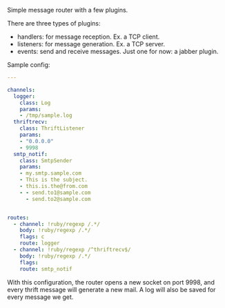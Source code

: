 

Simple message router with a few plugins.

There are three types of plugins:

- handlers: for message reception. Ex. a TCP client.
- listeners: for message generation. Ex. a TCP server.
- events: send and receive messages. Just one for now: a jabber plugin.


Sample config:


```yaml
---

channels:
  logger:
    class: Log
    params:
    - /tmp/sample.log
  thriftrecv:
    class: ThriftListener
    params:
    - "0.0.0.0"
    - 9998
  smtp_notif:
    class: SmtpSender
    params:
    - my.smtp.sample.com
    - This is the subject.
    - this.is.the@from.com
    - - send.to1@sample.com
      - send.to2@sample.com


routes:
  - channel: !ruby/regexp /.*/
    body: !ruby/regexp /.*/
    flags: c
    route: logger
  - channel: !ruby/regexp /^thriftrecv$/
    body: !ruby/regexp /.*/
    flags: 
    route: smtp_notif
```


With this configuration, the router opens a new socket on port 9998,
and every thrift message will generate a new mail.
A log will also be saved for every message we get.




